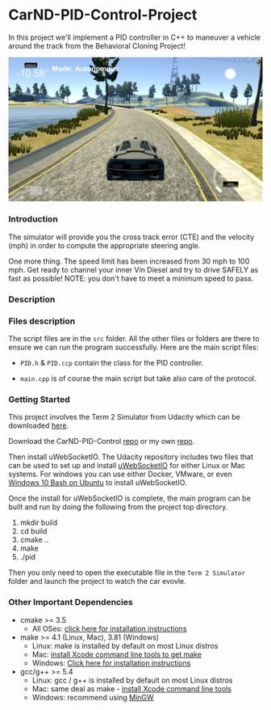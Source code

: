 [image1]: Driving_PID.png "Intro Pic"

# CarND-PID-Control-Project
In this project we'll implement a PID controller in C++ to maneuver a vehicle around the track from the Behavioral Cloning Project!

![Driving Example][image1] 

### Introduction

The simulator will provide you the cross track error (CTE) and the velocity (mph) in order to compute the appropriate steering angle.

One more thing. The speed limit has been increased from 30 mph to 100 mph. Get ready to channel your inner Vin Diesel and try to drive SAFELY as fast as possible! NOTE: you don't have to meet a minimum speed to pass.

### Description

### Files description

The script files are in the `src` folder. All the other files or folders are there to ensure we can run the program successfully. 
Here are the main script files:
 
 - `PID.h` & `PID.ccp` contain the class for the PID controller.
 
 - `main.cpp` is of course the main script but take also care of the protocol.
 
 ### Getting Started

This project involves the Term 2 Simulator from Udacity which can be downloaded [here](https://github.com/udacity/self-driving-car-sim/releases).

Download the CarND-PID-Control [repo](https://github.com/udacity/CarND-PID-Control-Project) or my own [repo](https://github.com/GeraudMM/CarND-PID-Control-Project).

Then install uWebSocketIO.
The Udacity repository includes two files that can be used to set up and install [uWebSocketIO](https://github.com/uWebSockets/uWebSockets) for either Linux or Mac systems. For windows you can use either Docker, VMware, or even [Windows 10 Bash on Ubuntu](https://www.howtogeek.com/249966/how-to-install-and-use-the-linux-bash-shell-on-windows-10/) to install uWebSocketIO.

Once the install for uWebSocketIO is complete, the main program can be built and run by doing the following from the project top directory.

1. mkdir build
2. cd build
3. cmake ..
4. make
5. ./pid


Then you only need to open the executable file in the `Term 2 Simulator` folder and launch the project to watch the car evovle.

### Other Important Dependencies

* cmake >= 3.5
  * All OSes: [click here for installation instructions](https://cmake.org/install/)
* make >= 4.1 (Linux, Mac), 3.81 (Windows)
  * Linux: make is installed by default on most Linux distros
  * Mac: [install Xcode command line tools to get make](https://developer.apple.com/xcode/features/)
  * Windows: [Click here for installation instructions](http://gnuwin32.sourceforge.net/packages/make.htm)
* gcc/g++ >= 5.4
  * Linux: gcc / g++ is installed by default on most Linux distros
  * Mac: same deal as make - [install Xcode command line tools](https://developer.apple.com/xcode/features/)
  * Windows: recommend using [MinGW](http://www.mingw.org/)
